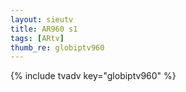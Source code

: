 ```yaml
--- 
layout: sieutv
title: AR960 s1
tags: [ARtv]
thumb_re: globiptv960
---
```

{% include tvadv key="globiptv960" %} 
